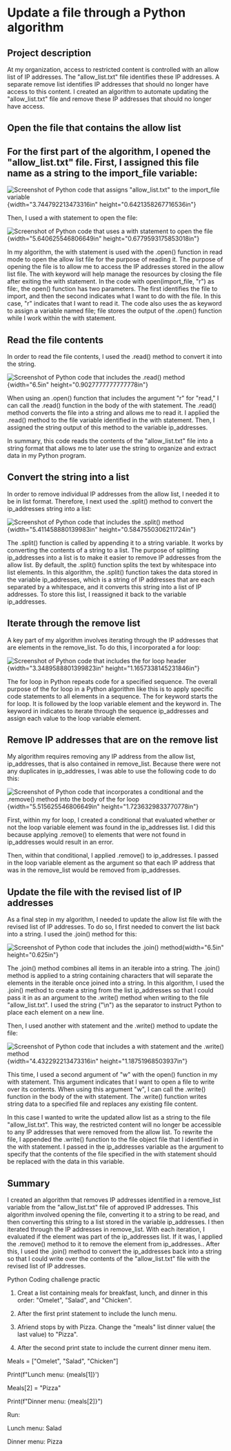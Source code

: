 # Update a file through a Python algorithm

## Project description

At my organization, access to restricted content is controlled with an
allow list of IP addresses. The \"allow_list.txt\" file identifies these
IP addresses. A separate remove list identifies IP addresses that should
no longer have access to this content. I created an algorithm to
automate updating the \"allow_list.txt\" file and remove these IP
addresses that should no longer have access.

## Open the file that contains the allow list

## For the first part of the algorithm, I opened the \"allow_list.txt\" file. First, I assigned this file name as a string to the import_file variable:

![Screenshot of Python code that assigns \"allow_list.txt\" to the
import_file variable](media/image1.png){width="3.744792213473316in"
height="0.6421358267716536in"}

Then, I used a with statement to open the file:

![Screenshot of Python code that uses a with statement to open the
file](media/image2.png){width="5.640625546806649in"
height="0.6779593175853018in"}

In my algorithm, the with statement is used with the .open() function in
read mode to open the allow list file for the purpose of reading it. The
purpose of opening the file is to allow me to access the IP addresses
stored in the allow list file. The with keyword will help manage the
resources by closing the file after exiting the with statement. In the
code with open(import_file, \"r\") as file:, the open() function has two
parameters. The first identifies the file to import, and then the second
indicates what I want to do with the file. In this case, \"r\" indicates
that I want to read it. The code also uses the as keyword to assign a
variable named file; file stores the output of the .open() function
while I work within the with statement.

## Read the file contents

In order to read the file contents, I used the .read() method to convert
it into the string.

![Screenshot of Python code that includes the .read()
method](media/image3.png){width="6.5in" height="0.9027777777777778in"}

When using an .open() function that includes the argument \"r\" for
"read," I can call the .read() function in the body of the with
statement. The .read() method converts the file into a string and allows
me to read it. I applied the .read() method to the file variable
identified in the with statement. Then, I assigned the string output of
this method to the variable ip_addresses.

In summary, this code reads the contents of the \"allow_list.txt\" file
into a string format that allows me to later use the string to organize
and extract data in my Python program.

## Convert the string into a list

In order to remove individual IP addresses from the allow list, I needed
it to be in list format. Therefore, I next used the .split() method to
convert the ip_addresses string into a list:

![Screenshot of Python code that includes the .split()
method](media/image4.png){width="5.411458880139983in"
height="0.5847550306211724in"}

The .split() function is called by appending it to a string variable. It
works by converting the contents of a string to a list. The purpose of
splitting ip_addresses into a list is to make it easier to remove IP
addresses from the allow list. By default, the .split() function splits
the text by whitespace into list elements. In this algorithm, the
.split() function takes the data stored in the variable ip_addresses,
which is a string of IP addresses that are each separated by a
whitespace, and it converts this string into a list of IP addresses. To
store this list, I reassigned it back to the variable ip_addresses.

## Iterate through the remove list

A key part of my algorithm involves iterating through the IP addresses
that are elements in the remove_list. To do this, I incorporated a for
loop:

![Screenshot of Python code that includes the for loop
header](media/image5.png){width="3.3489588801399823in"
height="1.1657338145231846in"}

The for loop in Python repeats code for a specified sequence. The
overall purpose of the for loop in a Python algorithm like this is to
apply specific code statements to all elements in a sequence. The for
keyword starts the for loop. It is followed by the loop variable element
and the keyword in. The keyword in indicates to iterate through the
sequence ip_addresses and assign each value to the loop variable
element.

## Remove IP addresses that are on the remove list

My algorithm requires removing any IP address from the allow list,
ip_addresses, that is also contained in remove_list. Because there were
not any duplicates in ip_addresses, I was able to use the following code
to do this:

![Screenshot of Python code that incorporates a conditional and the
.remove() method into the body of the for
loop](media/image6.png){width="5.515625546806649in"
height="1.7236329833770778in"}

First, within my for loop, I created a conditional that evaluated
whether or not the loop variable element was found in the ip_addresses
list. I did this because applying .remove() to elements that were not
found in ip_addresses would result in an error.

Then, within that conditional, I applied .remove() to ip_addresses. I
passed in the loop variable element as the argument so that each IP
address that was in the remove_list would be removed from ip_addresses.

## Update the file with the revised list of IP addresses 

As a final step in my algorithm, I needed to update the allow list file
with the revised list of IP addresses. To do so, I first needed to
convert the list back into a string. I used the .join() method for this:

![Screenshot of Python code that includes the .join()
method](media/image7.png){width="6.5in" height="0.625in"}

The .join() method combines all items in an iterable into a string. The
.join() method is applied to a string containing characters that will
separate the elements in the iterable once joined into a string. In this
algorithm, I used the .join() method to create a string from the list
ip_addresses so that I could pass it in as an argument to the .write()
method when writing to the file \"allow_list.txt\". I used the string
(\"\\n\") as the separator to instruct Python to place each element on a
new line.

Then, I used another with statement and the .write() method to update
the file:

![Screenshot of Python code that includes a with statement and the
.write() method](media/image8.png){width="4.432292213473316in"
height="1.18751968503937in"}

This time, I used a second argument of \"w\" with the open() function in
my with statement. This argument indicates that I want to open a file to
write over its contents. When using this argument \"w\", I can call the
.write() function in the body of the with statement. The .write()
function writes string data to a specified file and replaces any
existing file content.

In this case I wanted to write the updated allow list as a string to the
file \"allow_list.txt\". This way, the restricted content will no longer
be accessible to any IP addresses that were removed from the allow list.
To rewrite the file, I appended the .write() function to the file object
file that I identified in the with statement. I passed in the
ip_addresses variable as the argument to specify that the contents of
the file specified in the with statement should be replaced with the
data in this variable.

## Summary

I created an algorithm that removes IP addresses identified in a
remove_list variable from the \"allow_list.txt\" file of approved IP
addresses. This algorithm involved opening the file, converting it to a
string to be read, and then converting this string to a list stored in
the variable ip_addresses. I then iterated through the IP addresses in
remove_list. With each iteration, I evaluated if the element was part of
the ip_addresses list. If it was, I applied the .remove() method to it
to remove the element from ip_addresses.. After this, I used the .join()
method to convert the ip_addresses back into a string so that I could
write over the contents of the \"allow_list.txt\" file with the revised
list of IP addresses.

Python Coding challenge practic

1.  Creat a list containing meals for breakfast, lunch, and dinner in
    this order: "Omelet", "Salad", and "Chicken".

2.  After the first print statement to include the lunch menu.

3.  Afriend stops by with Pizza. Change the "meals" list dinner value(
    the last value) to "Pizza".

4.  After the second print state to include the current dinner menu
    item.

Meals = \["Omelet", "Salad", "Chicken"\]

Print(f"Lunch menu: {meals\[1\]}')

Meals\[2\] = "Pizza"

Print(f"Dinner menu: {meals\[2\]}")

Run:

Lunch menu: Salad

Dinner menu: Pizza

